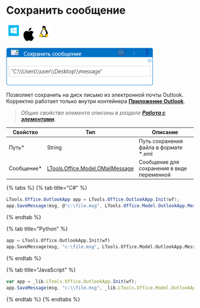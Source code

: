 # Сохранить сообщение

![](<../../../.gitbook/assets/image (100) (1) (1) (1) (1) (1) (1) (10) (89).png>)

![](<../../../.gitbook/assets/Сохранить сообщение Exchange и Outlook.png>)

Позволяет сохранить на диск письмо из электронной почты Outlook. Корректно работает только внутри контейнера [**Приложение Outlook**](https://docs.primo-rpa.ru/primo-rpa/g\_elements/el\_basic/els\_outlook/el\_outlook\_app).

> _Общие свойства элемента описаны в разделе_ [_**Работа с элементами**_](https://docs.primo-rpa.ru/primo-rpa/primo-studio/process/elements)_._

| Свойство    | Тип                                                                        | Описание                                   |
| ----------- | -------------------------------------------------------------------------- | ------------------------------------------ |
| Путь\*      | String                                                                     | Путь сохранения файла в формате \*.eml     |
| Сообщение\* | [LTools.Office.Model.OMailMessage](../els\_mail/datatypes/omailmessage.md) | Сообщение для сохранения в виде переменной |

{% tabs %}
{% tab title="C#" %}
```csharp
LTools.Office.OutlookApp app = LTools.Office.OutlookApp.Init(wf);
app.SaveMessage(msg, @"c:\file.msg", LTools.Office.Model.OutlookApp.MessageFileTypes.MSG);
```
{% endtab %}

{% tab title="Python" %}
```python
app = LTools.Office.OutlookApp.Init(wf)
app.SaveMessage(msg, "c:\file.msg", LTools.Office.Model.OutlookApp.MessageFileTypes.MSG)
```
{% endtab %}

{% tab title="JavaScript" %}
```javascript
var app = _lib.LTools.Office.OutlookApp.Init(wf);
app.SaveMessage(msg, "c:\\file.msg", _lib.LTools.Office.Model.OutlookApp.MessageFileTypes.MSG);
```
{% endtab %}
{% endtabs %}
